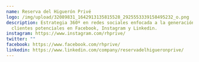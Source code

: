 ```yaml
---
name: Reserva del Higuerón Privé
logo: /img/upload/32089831_1642913135815528_2925553339158495232_o.png
description: Estrategia 360º en redes sociales enfocada a la generación de
  clientes potenciales en Facebook, Instagram y Linkedin.
instagram: https://www.instagram.com/rhprive/
twitter: ""
facebook: https://www.facebook.com/rhprive/
linkedin: https://www.linkedin.com/company/reservadelhigueronprive/
---
```

